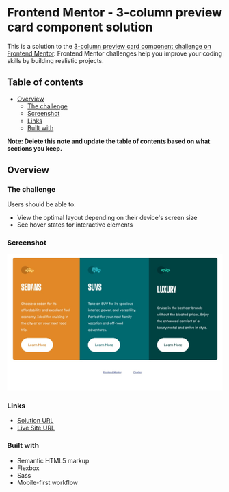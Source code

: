 # Frontend Mentor - 3-column preview card component solution

This is a solution to the [3-column preview card component challenge on Frontend Mentor](https://www.frontendmentor.io/challenges/3column-preview-card-component-pH92eAR2-). Frontend Mentor challenges help you improve your coding skills by building realistic projects.

## Table of contents

- [Overview](#overview)
  - [The challenge](#the-challenge)
  - [Screenshot](#screenshot)
  - [Links](#links)
  - [Built with](#built-with)

**Note: Delete this note and update the table of contents based on what sections you keep.**

## Overview

### The challenge

Users should be able to:

- View the optimal layout depending on their device's screen size
- See hover states for interactive elements

### Screenshot

![./screenshot.jpg](./screenshot.jpg)

### Links

- [Solution URL](https://github.com/cbrands/fm-3-column-preview-card-component)
- [Live Site URL](https://cbrands.github.io/fm-3-column-preview-card-component/)

### Built with

- Semantic HTML5 markup
- Flexbox
- Sass
- Mobile-first workflow
